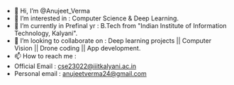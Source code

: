 - 👋 Hi, I’m @Anujeet_Verma
- 👀 I’m interested in : Computer Science & Deep Learning.
- 🌱 I’m currently in Prefinal yr : B.Tech from "Indian Institute of Information Technology, Kalyani". 
- 💞️ I’m looking to collaborate on : Deep learning projects || Computer Vision || Drone coding || App development.
- 📫 How to reach me :
-   Official Email : cse23022@iiitkalyani.ac.in
-   Personal email : anujeetverma24@gmail.com


<!---
anujeetverma/anujeetverma is a ✨ special ✨ repository because its `README.md` (this file) appears on your GitHub profile.
You can click the Preview link to take a look at your changes.
--->
